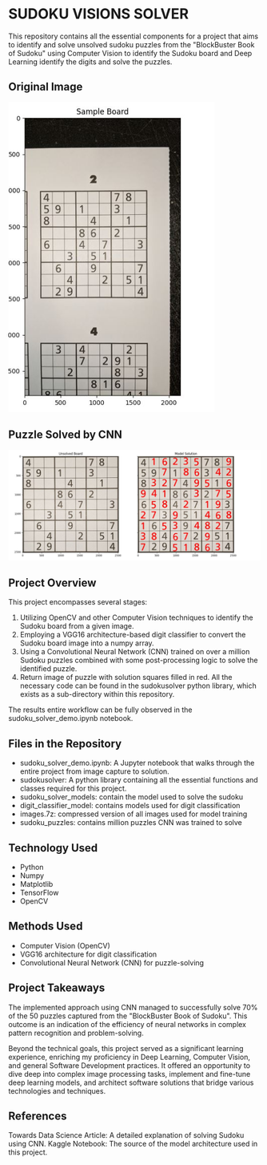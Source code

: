 # SUDOKU VISIONS SOLVER
This repository contains all the essential components for a project that aims to identify and solve unsolved sudoku puzzles from the "BlockBuster Book of Sudoku" using Computer Vision to identify the Sudoku board and Deep Learning identify the digits and solve the puzzles.

## Original Image
![Alt text](readme_images/readme_demo_image_2.JPG "Original Photo")




## Puzzle Solved by CNN
![Alt text](readme_images/readme_demo_image_1.JPG "Solved Puzzle")



## Project Overview
This project encompasses several stages:

1. Utilizing OpenCV and other Computer Vision techniques to identify the Sudoku board from a given image.
2. Employing a VGG16 architecture-based digit classifier to convert the Sudoku board image into a numpy array.
3. Using a Convolutional Neural Network (CNN) trained on over a million Sudoku puzzles combined with some post-processing logic to solve the identified puzzle.
4. Return image of puzzle with solution squares filled in red.
All the necessary code can be found in the sudokusolver python library, which exists as a sub-directory within this repository.

The results entire workflow can be fully observed in the sudoku_solver_demo.ipynb notebook.

## Files in the Repository
* sudoku_solver_demo.ipynb: A Jupyter notebook that walks through the entire project from image capture to solution.
* sudokusolver: A python library containing all the essential functions and classes required for this project.
* sudoku_solver_models: contain the model used to solve the sudoku
* digit_classifier_model: contains models used for digit classification
* images.7z: compressed version of all images used for model training
* sudoku_puzzles: contains million puzzles CNN was trained to solve

## Technology Used
* Python
* Numpy
* Matplotlib
* TensorFlow
* OpenCV

## Methods Used
* Computer Vision (OpenCV)
* VGG16 architecture for digit classification
* Convolutional Neural Network (CNN) for puzzle-solving

## Project Takeaways
The implemented approach using CNN managed to successfully solve 70% of the 50 puzzles captured from the "BlockBuster Book of Sudoku". This outcome is an indication of the efficiency of neural networks in complex pattern recognition and problem-solving.

Beyond the technical goals, this project served as a significant learning experience, enriching my proficiency in Deep Learning, Computer Vision, and general Software Development practices. It offered an opportunity to dive deep into complex image processing tasks, implement and fine-tune deep learning models, and architect software solutions that bridge various technologies and techniques.




## References
Towards Data Science Article: A detailed explanation of solving Sudoku using CNN.
Kaggle Notebook: The source of the model architecture used in this project.
